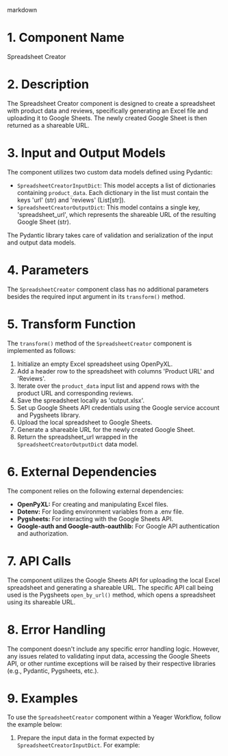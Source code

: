 markdown
# 1. Component Name

Spreadsheet Creator

# 2. Description

The Spreadsheet Creator component is designed to create a spreadsheet with product data and reviews, specifically generating an Excel file and uploading it to Google Sheets. The newly created Google Sheet is then returned as a shareable URL.

# 3. Input and Output Models

The component utilizes two custom data models defined using Pydantic:

- `SpreadsheetCreatorInputDict`: This model accepts a list of dictionaries containing `product_data`. Each dictionary in the list must contain the keys 'url' (str) and 'reviews' (List[str]).
- `SpreadsheetCreatorOutputDict`: This model contains a single key, 'spreadsheet_url', which represents the shareable URL of the resulting Google Sheet (str).

The Pydantic library takes care of validation and serialization of the input and output data models.

# 4. Parameters

The `SpreadsheetCreator` component class has no additional parameters besides the required input argument in its `transform()` method.

# 5. Transform Function

The `transform()` method of the `SpreadsheetCreator` component is implemented as follows:

1. Initialize an empty Excel spreadsheet using OpenPyXL.
2. Add a header row to the spreadsheet with columns 'Product URL' and 'Reviews'.
3. Iterate over the `product_data` input list and append rows with the product URL and corresponding reviews.
4. Save the spreadsheet locally as 'output.xlsx'.
5. Set up Google Sheets API credentials using the Google service account and Pygsheets library.
6. Upload the local spreadsheet to Google Sheets.
7. Generate a shareable URL for the newly created Google Sheet.
8. Return the spreadsheet_url wrapped in the `SpreadsheetCreatorOutputDict` data model.

# 6. External Dependencies

The component relies on the following external dependencies:

- **OpenPyXL:** For creating and manipulating Excel files.
- **Dotenv:** For loading environment variables from a .env file.
- **Pygsheets:** For interacting with the Google Sheets API.
- **Google-auth and Google-auth-oauthlib:** For Google API authentication and authorization.

# 7. API Calls

The component utilizes the Google Sheets API for uploading the local Excel spreadsheet and generating a shareable URL. The specific API call being used is the Pygsheets `open_by_url()` method, which opens a spreadsheet using its shareable URL.

# 8. Error Handling

The component doesn't include any specific error handling logic. However, any issues related to validating input data, accessing the Google Sheets API, or other runtime exceptions will be raised by their respective libraries (e.g., Pydantic, Pygsheets, etc.).

# 9. Examples

To use the `SpreadsheetCreator` component within a Yeager Workflow, follow the example below:

1. Prepare the input data in the format expected by `SpreadsheetCreatorInputDict`. For example:

   